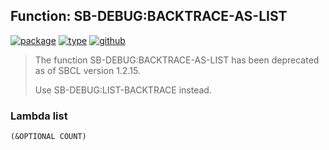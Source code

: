 ## Function: SB-DEBUG:BACKTRACE-AS-LIST
[![package](https://img.shields.io/badge/Package-SB--DEBUG-5f9ea0.svg?style=social&colorA=999999)](../) [![type](https://img.shields.io/badge/Type-Function-5f9ea0.svg?style=social&colorA=999999)](../#function) [![github](https://img.shields.io/badge/GitHub-View_the_source-5f9ea0.svg?style=social&colorA=999999&logo=github)](https://github.com/sbcl/sbcl/blob/master/src/code/debug.lisp/) 

> The function SB-DEBUG:BACKTRACE-AS-LIST has been deprecated as of SBCL version 1.2.15.
> 
> Use SB-DEBUG:LIST-BACKTRACE instead.

### Lambda list
```
(&OPTIONAL COUNT)
```
